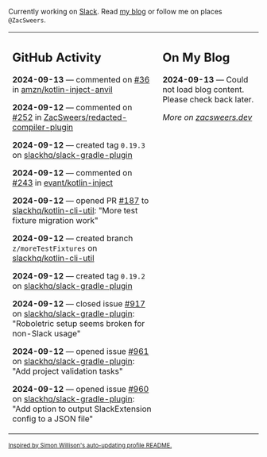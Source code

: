 Currently working on [Slack](https://slack.com/). Read [my blog](https://zacsweers.dev/) or follow me on places `@ZacSweers`.

<table><tr><td valign="top" width="60%">

## GitHub Activity
<!-- githubActivity starts -->
**2024-09-13** — commented on [#36](https://github.com/amzn/kotlin-inject-anvil/issues/36#issuecomment-2348057638) in [amzn/kotlin-inject-anvil](https://github.com/amzn/kotlin-inject-anvil)

**2024-09-12** — commented on [#252](https://github.com/ZacSweers/redacted-compiler-plugin/issues/252#issuecomment-2347429840) in [ZacSweers/redacted-compiler-plugin](https://github.com/ZacSweers/redacted-compiler-plugin)

**2024-09-12** — created tag `0.19.3` on [slackhq/slack-gradle-plugin](https://github.com/slackhq/slack-gradle-plugin)

**2024-09-12** — commented on [#243](https://github.com/evant/kotlin-inject/issues/243#issuecomment-2347193145) in [evant/kotlin-inject](https://github.com/evant/kotlin-inject)

**2024-09-12** — opened PR [#187](https://github.com/slackhq/kotlin-cli-util/pull/187) to [slackhq/kotlin-cli-util](https://github.com/slackhq/kotlin-cli-util): "More test fixture migration work"

**2024-09-12** — created branch `z/moreTestFixtures` on [slackhq/kotlin-cli-util](https://github.com/slackhq/kotlin-cli-util)

**2024-09-12** — created tag `0.19.2` on [slackhq/slack-gradle-plugin](https://github.com/slackhq/slack-gradle-plugin)

**2024-09-12** — closed issue [#917](https://github.com/slackhq/slack-gradle-plugin/issues/917) on [slackhq/slack-gradle-plugin](https://github.com/slackhq/slack-gradle-plugin): "Roboletric setup seems broken for non-Slack usage"

**2024-09-12** — opened issue [#961](https://github.com/slackhq/slack-gradle-plugin/issues/961) on [slackhq/slack-gradle-plugin](https://github.com/slackhq/slack-gradle-plugin): "Add project validation tasks"

**2024-09-12** — opened issue [#960](https://github.com/slackhq/slack-gradle-plugin/issues/960) on [slackhq/slack-gradle-plugin](https://github.com/slackhq/slack-gradle-plugin): "Add option to output SlackExtension config to a JSON file"
<!-- githubActivity ends -->
</td><td valign="top" width="40%">

## On My Blog
<!-- blog starts -->
**2024-09-13** — Could not load blog content. Please check back later.
<!-- blog ends -->
_More on [zacsweers.dev](https://zacsweers.dev/)_
</td></tr></table>

<sub><a href="https://simonwillison.net/2020/Jul/10/self-updating-profile-readme/">Inspired by Simon Willison's auto-updating profile README.</a></sub>